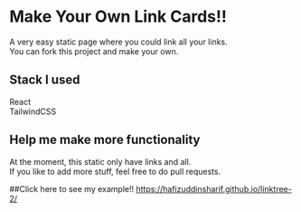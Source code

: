 # Make Your Own Link Cards!!

A very easy static page where you could link all your links.\
You can fork this project and make your own.

## Stack I used
React\
TailwindCSS

## Help me make more functionality

At the moment, this static only have links and all.\
If you like to add more stuff, feel free to do pull requests.

##Click here to see my example!!
https://hafizuddinsharif.github.io/linktree-2/
